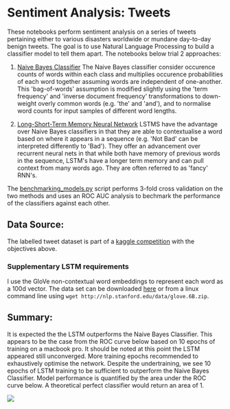 # Sentiment Analysis: Tweets

These notebooks perform sentiment analysis on a series of tweets pertaining either to various disasters worldwide or mundane day-to-day benign tweets. The goal is to use Natural Language Processing to build a classifier model to tell them apart. The notebooks below trial 2 approaches:

1) [Naive Bayes Classifier](https://github.com/dstarkey23/disaster_nlp/blob/master/tweet_nbc.ipynb)
The Naive Bayes classifier consider occurence counts of words within each class and multiplies occurence probabilities of each word together assuming words are independent of one-another. This 'bag-of-words' assumption is modified slightly using the 'term frequency' and 'inverse document frequency' transformations to down-weight overly common words (e.g. 'the' and 'and'), and to normalise word counts for input samples of different word lengths. 

2) [Long-Short-Term Memory Neural Network](https://github.com/dstarkey23/disaster_nlp/blob/master/tweet_lstm.ipynb)
LSTMS have the advantage over Naive Bayes classifiers in that they are able to contextualise a word based on where it appears in a sequence (e.g. 'Not Bad' can be interpreted differently to 'Bad'). They offer an advancement over recurrent neural nets in that while both have memory of previous words in the sequence, LSTM's have a longer term memory and can pull context from many words ago. They are often referred to as 'fancy' RNN's.


The [benchmarking_models.py](https://github.com/dstarkey23/disaster_nlp/blob/master/benchmarking_models.py) script performs 3-fold cross validation on the two methods and uses an ROC AUC analysis to bechmark the performance of the classifiers against each other.

## Data Source:
The labelled tweet dataset is part of a [kaggle competition](https://www.kaggle.com/c/nlp-getting-started) with the objectives above.  

### Supplementary LSTM requirements
I use the GloVe non-contextual word embeddings to represent each word as a 100d vector.
The data set can be downloaded [here](http://nlp.stanford.edu/data/glove.6B.zip) or from a linux command line using
`wget http://nlp.stanford.edu/data/glove.6B.zip`.



## Summary:
It is expected the the LSTM outperforms the Naive Bayes Classifier. This appears to be the case from the ROC curve below based on 
10 epochs of training on a macbook pro. It should be noted at this point the LSTM appeared still unconverged. More training epochs recommended to exhaustively optimise the network.
Despite the undertraining, we see 10 epochs of LSTM training to be sufficient to outperform the Naive Bayes Classifier. Model performance is quantified by the area under the ROC curve below. A theoretical perfect classifier would return an area of 1.

![](https://github.com/dstarkey23/disaster_nlp/blob/master/ROC_curve_model_comparison.png)



